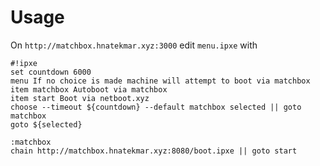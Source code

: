 # Usage

On `http://matchbox.hnatekmar.xyz:3000` edit `menu.ipxe` with 
```
#!ipxe
set countdown 6000
menu If no choice is made machine will attempt to boot via matchbox
item matchbox Autoboot via matchbox
item start Boot via netboot.xyz
choose --timeout ${countdown} --default matchbox selected || goto matchbox
goto ${selected}

:matchbox
chain http://matchbox.hnatekmar.xyz:8080/boot.ipxe || goto start
```
